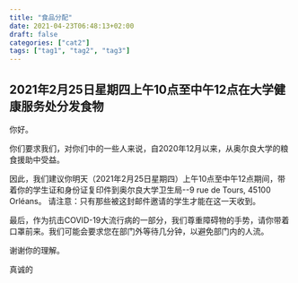 ```yaml
---
title: "食品分配"
date: 2021-04-23T06:48:13+02:00
draft: false
categories: ["cat2"]
tags: ["tag1", "tag2", "tag3"]
---
```


## 2021年2月25日星期四上午10点至中午12点在大学健康服务处分发食物


你好。

你们要求我们，对你们中的一些人来说，自2020年12月以来，从奥尔良大学的粮食援助中受益。

因此，我们建议你明天（2021年2月25日星期四）上午10点至中午12点期间，带着你的学生证和身份证复印件到奥尔良大学卫生局--9 rue de Tours, 45100 Orléans。
请注意：只有那些被这封邮件邀请的学生才能在这一天收到。

最后，作为抗击COVID-19大流行病的一部分，我们尊重障碍物的手势，请你带着口罩前来。我们可能会要求您在部门外等待几分钟，以避免部门内的人流。

谢谢你的理解。

真诚的 